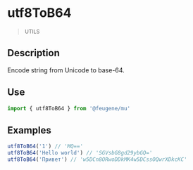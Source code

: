 # utf8ToB64

> <small>UTILS</small>

## Description

Encode string from Unicode to base-64.

## Use

```js
import { utf8ToB64 } from '@feugene/mu'
```

## Examples

```js
utf8ToB64('1') // 'MQ=='
utf8ToB64('Hello world') // 'SGVsbG8gd29ybGQ='
utf8ToB64('Привет') // 'w5DCn8ORwoDDkMK4w5DCssOQwrXDkcKC'
```
